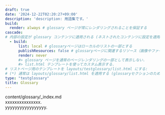 ```yaml
---
draft: true
date: '2024-12-22T02:20:27+09:00'
description: 'description: 用語集です。'
build:
  render: always # glossary ページが常にレンダリングされることを保証する
cascade:
# 内部の設定が glossary コンテンツに適用される (ネストされたコンテンツに設定を適用)
  - build:
      list: local # glossaryページはローカルのリストの一部とする
      publishResources: false # glossaryページに関連するリソース（画像やファイルなど）を公開しない
      render: never
      #> glossary ページを通常のページレンダリングの一部として表示しない.
      #> list.html テンプレートを使ってカスタム表示する.
# リストページ用のテンプレートを layouts/testglossary/list.html にする: 
# (*) 通常は layouts/glossary/list.html を適用する (glossaryセクションのため)
type: "testglossary"
title: Glossary
---
```


content/glossary/_index.md  
xxxxxxxxxxxxxxx.  
yyyyyyyyyyyyyyyyy.
